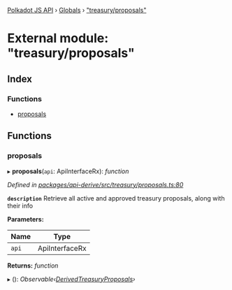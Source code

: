 [Polkadot JS API](../README.md) › [Globals](../globals.md) › ["treasury/proposals"](_treasury_proposals_.md)

# External module: "treasury/proposals"

## Index

### Functions

* [proposals](_treasury_proposals_.md#proposals)

## Functions

###  proposals

▸ **proposals**(`api`: ApiInterfaceRx): *function*

*Defined in [packages/api-derive/src/treasury/proposals.ts:80](https://github.com/polkadot-js/api/blob/e855da1f13/packages/api-derive/src/treasury/proposals.ts#L80)*

**`description`** Retrieve all active and approved treasury proposals, along with their info

**Parameters:**

Name | Type |
------ | ------ |
`api` | ApiInterfaceRx |

**Returns:** *function*

▸ (): *Observable‹[DerivedTreasuryProposals](../interfaces/_types_.derivedtreasuryproposals.md)›*
